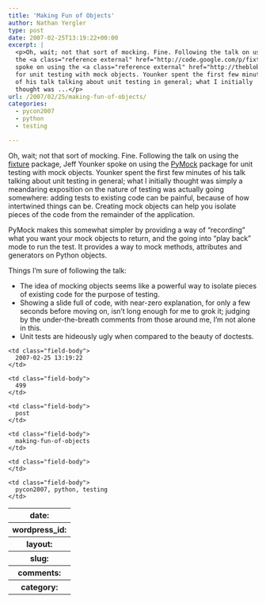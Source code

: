 ```yaml
---
title: 'Making Fun of Objects'
author: Nathan Yergler
type: post
date: 2007-02-25T13:19:22+00:00
excerpt: |
  <p>Oh, wait; not that sort of mocking. Fine. Following the talk on using
  the <a class="reference external" href="http://code.google.com/p/fixture">fixture</a> package, Jeff Younker
  spoke on using the <a class="reference external" href="http://theblobshop.com/pymock/">PyMock</a> package
  for unit testing with mock objects. Younker spent the first few minutes
  of his talk talking about unit testing in general; what I initially
  thought was ...</p>
url: /2007/02/25/making-fun-of-objects/
categories:
  - pycon2007
  - python
  - testing

---
```

Oh, wait; not that sort of mocking. Fine. Following the talk on using the [fixture][1]  package, Jeff Younker spoke on using the [PyMock][2]  package for unit testing with mock objects. Younker spent the first few minutes of his talk talking about unit testing in general; what I initially thought was simply a meandaring exposition on the nature of testing was actually going somewhere: adding tests to existing code can be painful, because of how intertwined things can be. Creating mock objects can help you isolate pieces of the code from the remainder of the application.

PyMock makes this somewhat simpler by providing a way of “recording” what you want your mock objects to return, and the going into “play back” mode to run the test. It provides a way to mock methods, attributes and generators on Python objects.

Things I’m sure of following the talk:

<ul class="simple">
  <li>
    The idea of mocking objects seems like a powerful way to isolate pieces of existing code for the purpose of testing.
  </li>
  <li>
    Showing a slide full of code, with near-zero explanation, for only a few seconds before moving on, isn’t long enough for me to grok it; judging by the under-the-breath comments from those around me, I’m not alone in this.
  </li>
  <li>
    Unit tests are hideously ugly when compared to the beauty of doctests.
  </li>
</ul>

<table class="docutils field-list" frame="void" rules="none">
  <col class="field-name" /> <col class="field-body" /> <tr class="field">
    <th class="field-name">
      date:
    </th>

    <td class="field-body">
      2007-02-25 13:19:22
    </td>
  </tr>

  <tr class="field">
    <th class="field-name">
      wordpress_id:
    </th>

    <td class="field-body">
      499
    </td>
  </tr>

  <tr class="field">
    <th class="field-name">
      layout:
    </th>

    <td class="field-body">
      post
    </td>
  </tr>

  <tr class="field">
    <th class="field-name">
      slug:
    </th>

    <td class="field-body">
      making-fun-of-objects
    </td>
  </tr>

  <tr class="field">
    <th class="field-name">
      comments:
    </th>

    <td class="field-body">
    </td>
  </tr>

  <tr class="field">
    <th class="field-name">
      category:
    </th>

    <td class="field-body">
      pycon2007, python, testing
    </td>
  </tr>
</table>

 [1]: http://code.google.com/p/fixture
 [2]: http://theblobshop.com/pymock/